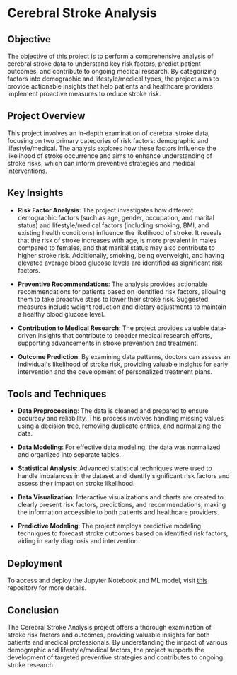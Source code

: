 # Cerebral Stroke Analysis

## Objective
The objective of this project is to perform a comprehensive analysis of cerebral stroke data to understand key risk factors, predict patient outcomes, and contribute to ongoing medical research. By categorizing factors into demographic and lifestyle/medical types, the project aims to provide actionable insights that help patients and healthcare providers implement proactive measures to reduce stroke risk.

## Project Overview
This project involves an in-depth examination of cerebral stroke data, focusing on two primary categories of risk factors: demographic and lifestyle/medical. The analysis explores how these factors influence the likelihood of stroke occurrence and aims to enhance understanding of stroke risks, which can inform preventive strategies and medical interventions.

## Key Insights
- **Risk Factor Analysis**: The project investigates how different demographic factors (such as age, gender, occupation, and marital status) and lifestyle/medical factors (including smoking, BMI, and existing health conditions) influence the likelihood of stroke. It reveals that the risk of stroke increases with age, is more prevalent in males compared to females, and that marital status may also contribute to higher stroke risk. Additionally, smoking, being overweight, and having elevated average blood glucose levels are identified as significant risk factors.
  
- **Preventive Recommendations**: The analysis provides actionable recommendations for patients based on identified risk factors, allowing them to take proactive steps to lower their stroke risk. Suggested measures include weight reduction and dietary adjustments to maintain a healthy blood glucose level.

- **Contribution to Medical Research**: The project provides valuable data-driven insights that contribute to broader medical research efforts, supporting advancements in stroke prevention and treatment.
  
- **Outcome Prediction**: By examining data patterns, doctors can assess an individual's likelihood of stroke risk, providing valuable insights for early intervention and the development of personalized treatment plans.


## Tools and Techniques
- **Data Preprocessing**: The data is cleaned and prepared to ensure accuracy and reliability. This process involves handling missing values using a decision tree, removing duplicate entries, and normalizing the data.

- **Data Modeling**: For effective data modeling, the data was normalized and organized into separate tables.

- **Statistical Analysis**: Advanced statistical techniques were used to handle imbalances in the dataset and identify significant risk factors and assess their impact on stroke likelihood.

- **Data Visualization**: Interactive visualizations and charts are created to clearly present risk factors, predictions, and recommendations, making the information accessible to both patients and healthcare providers.

- **Predictive Modeling**: The project employs predictive modeling techniques to forecast stroke outcomes based on identified risk factors, aiding in early diagnosis and intervention.

## Deployment
To access and deploy the Jupyter Notebook and ML model, visit [this](https://github.com/AyeshaNaime003/CerebralStroke_DataAnalysis_ML_Django/tree/main) repository for more details.

## Conclusion
The Cerebral Stroke Analysis project offers a thorough examination of stroke risk factors and outcomes, providing valuable insights for both patients and medical professionals. By understanding the impact of various demographic and lifestyle/medical factors, the project supports the development of targeted preventive strategies and contributes to ongoing stroke research.
